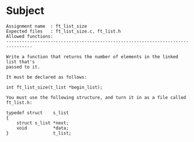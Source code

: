 # Subject
	Assignment name  : ft_list_size
	Expected files   : ft_list_size.c, ft_list.h
	Allowed functions:
	--------------------------------------------------------------------------------

	Write a function that returns the number of elements in the linked list that's
	passed to it.

	It must be declared as follows:

	int	ft_list_size(t_list *begin_list);

	You must use the following structure, and turn it in as a file called
	ft_list.h:

	typedef struct    s_list
	{
		struct s_list *next;
		void          *data;
	}                 t_list;
